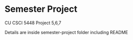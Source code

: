 # Semester Project
CU CSCI 5448 Project 5,6,7

Details are inside semester-project folder including README
